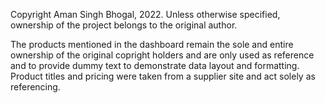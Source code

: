 Copyright Aman Singh Bhogal, 2022. Unless otherwise specified, ownership of the project belongs to the original author.

The products mentioned in the dashboard remain the sole and entire ownership of the original copright holders and are only used as reference and to provide dummy text to demonstrate data layout and formatting. Product titles and pricing were taken from a supplier site and act solely as referencing.
